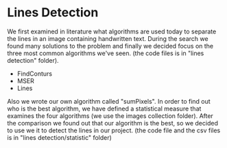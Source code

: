 # Lines Detection

We first examined in literature what algorithms are used today to separate the lines in an image containing handwritten text.
During the search we found many solutions to the problem and finally we decided focus on the three most common algorithms we've seen.
(the code files is in "lines detection" folder).

* FindConturs
* MSER
* Lines

Also we wrote our own algorithm called "sumPixels".
In order to find out who is the best algorithm, we have defined a statistical measure that examines the four algorithms (we use the images collection folder).
After the comparison we found out that our algorithm is the best, so we decided to use we it to detect the lines in our project.
(the code file and the csv files is in "lines detection/statistic" folder)
